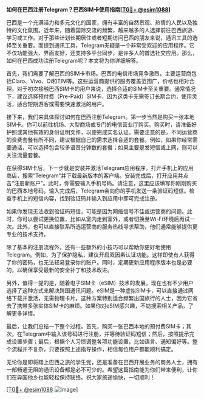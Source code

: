 **如何在巴西注册Telegram？巴西SIM卡使用指南[[TG💪+ @esim1088](https://t.me/s/esim1088)]**

巴西是一个充满活力和多元文化的国家，拥有丰富的自然景观、热情的人民以及独特的文化氛围。近年来，随着国际交流的频繁，越来越多的人选择前往巴西旅游、学习或工作。对于那些计划长期居住或者短期访问巴西的朋友来说，通讯工具的选择至关重要。而提到通讯工具，Telegram无疑是一个非常受欢迎的应用程序。它不仅功能强大、界面友好，还支持多平台同步，是许多人的首选社交应用。那么，如何在巴西成功注册Telegram呢？本文将为你详细解答。

首先，我们需要了解巴西的SIM卡市场。巴西的电信市场竞争激烈，主要运营商包括Claro、Vivo、Oi和TIM等。这些运营商提供的服务覆盖范围广，价格也相对合理。对于初次接触巴西SIM卡的用户来说，选择合适的SIM卡至关重要。通常情况下，建议选择预付费（Pre-Paid）SIM卡，因为这类卡无需签订长期合约，使用灵活，适合短期游客或需要快速激活的用户。

接下来，我们来具体探讨如何在巴西注册Telegram。第一步当然是购买一张本地SIM卡。你可以前往机场、大型商场或专门的电信营业厅购买。购买时，请准备好护照或其他有效的身份证明文件，以便完成实名认证。需要注意的是，不同运营商的资费套餐有所不同，建议根据自己的需求选择合适的套餐。例如，如果你经常需要通话，可以选择包含较多语音分钟数的套餐；如果主要是发短信或上网，则可以关注流量套餐。

在获得SIM卡后，下一步就是安装并激活Telegram应用程序。打开手机上的应用商店，搜索“Telegram”并下载最新版本的客户端。安装完成后，打开应用并点击“注册新账户”。此时，你需要输入手机号码。请注意，这里应该填写你刚刚购买的巴西本地号码。输入完成后，Telegram会向你的手机发送一条验证码短信。检查手机上的短信内容，找到验证码并输入到应用中即可完成注册。

如果你发现无法收到验证码短信，可能是因为网络信号不佳或运营商的问题。此时，你可以尝试更换位置，比如从室内走到室外，或者切换至Wi-Fi环境后再试一次。此外，也可以直接联系所选运营商的服务热线寻求帮助，他们通常能够提供更专业的技术支持。

除了基本的注册流程外，还有一些额外的小技巧可以帮助你更好地使用Telegram。例如，为了保护隐私，建议开启双因素认证功能。这样即使有人获得了你的密码，也无法轻易登录你的账户。同时，定期更新应用程序版本也是必要的，以确保享受最新的安全补丁和技术改进。

另外，值得一提的是，随着电子SIM卡（eSIM）技术的发展，现在也有不少用户选择了这种方式来解决跨国通讯问题。eSIM是一种虚拟SIM卡，可以直接通过网络下载并激活，无需物理卡片。这种方案特别适合频繁出国旅行的人士，因为它省去了携带多张实体SIM卡的麻烦。如果你对eSIM感兴趣，不妨搜索相关产品，了解更多详情。

最后，让我们总结一下整个过程。首先，购买一张巴西本地的预付费SIM卡；其次，在Telegram中输入该号码进行注册，并等待验证码短信；然后，按照提示完成设置步骤；最后，根据个人习惯调整各项功能设置，比如语言、通知偏好等。整个流程并不复杂，只要按照上述指导操作，相信每位用户都能顺利搞定。

无论你是即将踏上巴西之旅的学生党，还是准备在巴西开展业务的商务人士，拥有一部畅通无阻的通讯设备都是必不可少的。希望这篇指南能为你们带来便利，让你们在异国他乡也能轻松保持联络。祝大家旅途愉快，一切顺利！

[[TG💪+ @esim1088](https://t.me/s/esim1088) ![Image](https://i.postimg.cc/4NQfJmqS/Snipaste-2025-05-13-00-14-12.png)]